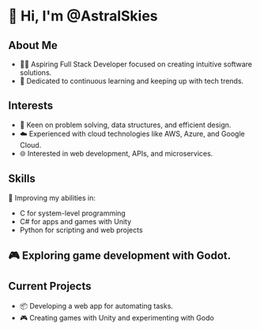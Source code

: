 # 👋 Hi, I'm @AstralSkies

## About Me
- 👨‍💻 Aspiring Full Stack Developer focused on creating intuitive software solutions.
- 🎯 Dedicated to continuous learning and keeping up with tech trends.
## Interests
- 👀 Keen on problem solving, data structures, and efficient design.
- ☁️ Experienced with cloud technologies like AWS, Azure, and Google Cloud.
- 🌐 Interested in web development, APIs, and microservices.
## Skills
🌱 Improving my abilities in:
- C for system-level programming
- C# for apps and games with Unity
- Python for scripting and web projects
## 🎮 Exploring game development with Godot.
## Current Projects
- 📦 Developing a web app for automating tasks.
- 🎮 Creating games with Unity and experimenting with Godo
<!---
AstralSkies/AstralSkies is a ✨ special ✨ repository because its `README.md` (this file) appears on your GitHub profile.
You can click the Preview link to take a look at your changes.
--->
